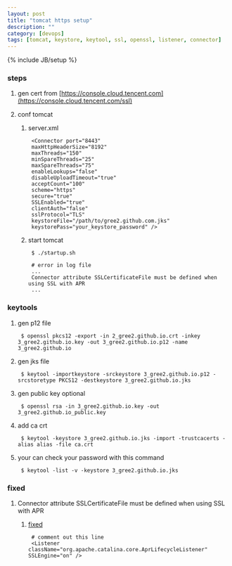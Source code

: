 ```yaml
---
layout: post
title: "tomcat https setup"
description: ""
category: [devops]
tags: [tomcat, keystore, keytool, ssl, openssl, listener, connector]
---
```

{% include JB/setup %}


### steps

1. gen cert from [https://console.cloud.tencent.com](https://console.cloud.tencent.com/ssl)

1. conf tomcat

    1. server.xml

            <Connector port="8443"
            maxHttpHeaderSize="8192"
            maxThreads="150"
            minSpareThreads="25"
            maxSpareThreads="75"
            enableLookups="false"
            disableUploadTimeout="true"
            acceptCount="100"
            scheme="https"
            secure="true"
            SSLEnabled="true"
            clientAuth="false"
            sslProtocol="TLS"
            keystoreFile="/path/to/gree2.github.com.jks"
            keystorePass="your_keystore_password" />

    1. start tomcat

            $ ./startup.sh

            # error in log file
            ...
            Connector attribute SSLCertificateFile must be defined when using SSL with APR
            ...


### keytools

1. gen p12 file

        $ openssl pkcs12 -export -in 2_gree2.github.io.crt -inkey 3_gree2.github.io.key -out 3_gree2.github.io.p12 -name 3_gree2.github.io

1. gen jks file

        $ keytool -importkeystore -srckeystore 3_gree2.github.io.p12 -srcstoretype PKCS12 -destkeystore 3_gree2.github.io.jks

1. gen public key optional

        $ openssl rsa -in 3_gree2.github.io.key -out 3_gree2.github.io_public.key

1. add ca crt

        $ keytool -keystore 3_gree2.github.io.jks -import -trustcacerts -alias alias -file ca.crt

1. your can check your password with this command

        $ keytool -list -v -keystore 3_gree2.github.io.jks

### fixed

1. Connector attribute SSLCertificateFile must be defined when using SSL with APR

    1. [fixed](https://stackoverflow.com/questions/6306314/tomcat-7-ssl-failed)

            # comment out this line
            <Listener className="org.apache.catalina.core.AprLifecycleListener" SSLEngine="on" />
